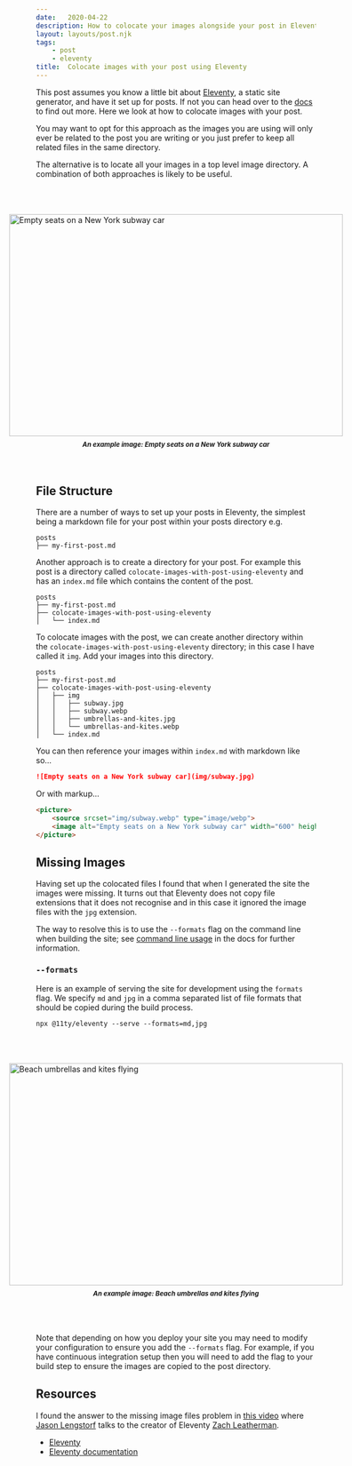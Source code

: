 ```yaml
---
date:   2020-04-22
description: How to colocate your images alongside your post in Eleventy.
layout: layouts/post.njk
tags:
    - post
    - eleventy
title:  Colocate images with your post using Eleventy
---
```


<style>
    figure {
        display: flex;
        flex-direction: column;
        /* justify-content: center; */
        align-items: center;
        margin: 4rem 0;
    }
    figcaption {
        margin-top: 8px;
        font-weight: bold;
        font-style: italic;
        font-size: smaller;
    }
</style>

This post assumes you know a little bit about [Eleventy](https://www.11ty.dev/), a static site generator, and have it set up for posts. If not you can head over to the [docs](https://www.11ty.dev/docs/) to find out more. Here we look at how to colocate images with your post.

You may want to opt for this approach as the images you are using will only ever be related to the post you are writing or you just prefer to keep all related files in the same directory.

The alternative is to locate all your images in a top level image directory. A combination of both approaches is likely to be useful.

<figure>
    <picture>
        <source srcset="img/subway.webp" type="image/webp">
        <image alt="Empty seats on a New York subway car" width="600" height="400" src="img/subway.jpg">
    </picture>
    <figcaption>An example image: Empty seats on a New York subway car</figcaption>
</figure>

## File Structure

There are a number of ways to set up your posts in Eleventy, the simplest being a markdown file for your post within your posts directory e.g.

```shell
posts
├── my-first-post.md
```

Another approach is to create a directory for your post. For example this post is a directory called `colocate-images-with-post-using-eleventy` and has an `index.md` file which contains the content of the post.

```shell
posts
├── my-first-post.md
├── colocate-images-with-post-using-eleventy
│   └── index.md
```

To colocate images with the post, we can create another directory within the `colocate-images-with-post-using-eleventy` directory; in this case I have called it `img`. Add your images into this directory.

```shell
posts
├── my-first-post.md
├── colocate-images-with-post-using-eleventy
│   ├── img
│   │   ├── subway.jpg
│   │   ├── subway.webp
│   │   ├── umbrellas-and-kites.jpg
│   │   └── umbrellas-and-kites.webp
│   └── index.md
```

You can then reference your images within `index.md` with markdown like so...

```markdown
![Empty seats on a New York subway car](img/subway.jpg)
```

Or with markup...

```html
<picture>
    <source srcset="img/subway.webp" type="image/webp">
    <image alt="Empty seats on a New York subway car" width="600" height="400" src="img/subway.jpg">
</picture>
```

## Missing Images

Having set up the colocated files I found that when I generated the site the images were missing. It turns out that Eleventy does not copy file extensions that it does not recognise and in this case it ignored the image files with the `jpg` extension.

The way to resolve this is to use the `--formats` flag on the command line when building the site; see [command line usage](https://www.11ty.dev/docs/usage/) in the docs for further information.

### `--formats`

Here is an example of serving the site for development using the `formats` flag. We specify `md` and `jpg` in a comma separated list of file formats that should be copied during the build process.

```shell
npx @11ty/eleventy --serve --formats=md,jpg
```

<figure>
    <picture>
        <source srcset="img/umbrellas-and-kites.webp" type="image/webp">
        <image alt="Beach umbrellas and kites flying" width="600" height="400" src="img/umbrellas-and-kites.jpg" />
    </picture>
    <figcaption>An example image: Beach umbrellas and kites flying</figcaption>
</figure>

Note that depending on how you deploy your site you may need to modify your configuration to ensure you add the `--formats` flag. For example, if you have continuous integration setup then you will need to add the flag to your build step to ensure the images are copied to the post directory.

## Resources

I found the answer to the missing image files problem in [this video](https://www.learnwithjason.dev/let-s-learn-eleventy) where [Jason Lengstorf](https://www.learnwithjason.dev/about) talks to the creator of Eleventy [Zach Leatherman](https://twitter.com/zachleat).

- [Eleventy](https://www.11ty.dev/)
- [Eleventy documentation](https://www.11ty.dev/docs/)
